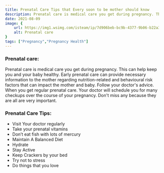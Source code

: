 ```yaml
---
title: Prenatal Care Tips that Every soon to be mother should know 
description: Prenatal care is medical care you get during pregnancy. This can help keep you and your baby healthy. Early prenatal care can provide necessary information to the mother regarding nutrition-related...
date: 2021-08-09
image: {
    url: https://img1.wsimg.com/isteam/ip/7d906beb-bc9b-4377-9b06-b22a3566899c/226416920_997590574388060_611396246088484-0001.jpg/:/cr=t:0%25,l:0%25,w:100%25,h:100%25/rs=w:1280 ,
    alt: Prenatal care
}
tags: ["Pregnancy","Pregnancy Health"]
---
```

### Prenatal care:

Prenatal care is medical care you get during pregnancy. This can help keep you and your baby healthy. Early prenatal care can provide necessary information to the mother regarding nutrition-related and behavioural risk factors that can impact the mother and baby. Follow your doctor's advice. When you get regular prenatal care. Your doctor will schedule you for many checkups over the course of your pregnancy. Don't miss any because they are all are very important. 

### Prenatal Care Tips:

- Visit Your doctor regularly
- Take your prenatal vitamins
- Don’t eat fish with lots of mercury
- Maintain A Balanced Diet
- Hydrate
- Stay Active
- Keep Crackers by your bed
- Try not to stress
- Do things that you love